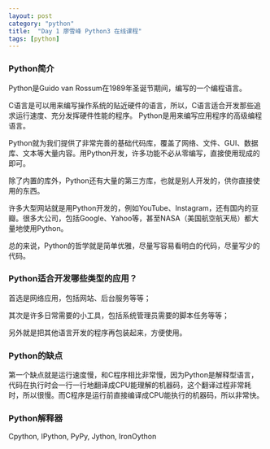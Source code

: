 ```yaml
---
layout: post
category: "python"
title:  "Day 1 廖雪峰 Python3 在线课程"
tags: [python]
---
```

### Python简介

Python是Guido van Rossum在1989年圣诞节期间，编写的一个编程语言。

C语言是可以用来编写操作系统的贴近硬件的语言，所以，C语言适合开发那些追求运行速度、充分发挥硬件性能的程序。
Python是用来编写应用程序的高级编程语言。

Python就为我们提供了非常完善的基础代码库，覆盖了网络、文件、GUI、数据库、文本等大量内容。用Python开发，许多功能不必从零编写，直接使用现成的即可。

除了内置的库外，Python还有大量的第三方库，也就是别人开发的，供你直接使用的东西。

许多大型网站就是用Python开发的，例如YouTube、Instagram，还有国内的豆瓣。很多大公司，包括Google、Yahoo等，甚至NASA（美国航空航天局）都大量地使用Python。

总的来说，Python的哲学就是简单优雅，尽量写容易看明白的代码，尽量写少的代码。

### Python适合开发哪些类型的应用？

首选是网络应用，包括网站、后台服务等等；

其次是许多日常需要的小工具，包括系统管理员需要的脚本任务等等；

另外就是把其他语言开发的程序再包装起来，方便使用。

### Python的缺点

第一个缺点就是运行速度慢，和C程序相比非常慢，因为Python是解释型语言，代码在执行时会一行一行地翻译成CPU能理解的机器码，这个翻译过程非常耗时，所以很慢。而C程序是运行前直接编译成CPU能执行的机器码，所以非常快。

### Python解释器
Cpython, IPython, PyPy, Jython, IronOython
